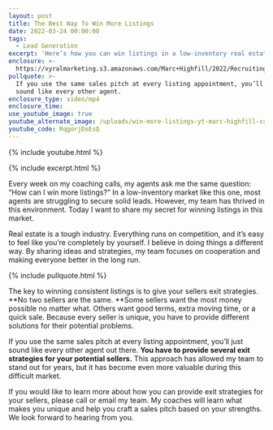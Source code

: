 ```yaml
---
layout: post
title: The Best Way To Win More Listings
date: 2022-03-24 00:00:00
tags:
  - Lead Generation
excerpt: 'Here’s how you can win listings in a low-inventory real estate market. '
enclosure: >-
  https://vyralmarketing.s3.amazonaws.com/Marc+Highfill/2022/Recruiting/The+Best+Way+To+Win+More+Listings.mp4
pullquote: >-
  If you use the same sales pitch at every listing appointment, you’ll just
  sound like every other agent. 
enclosure_type: video/mp4
enclosure_time:
use_youtube_image: true
youtube_alternate_image: /uploads/win-more-listings-yt-marc-highfill-ss.jpg
youtube_code: RqgorjDxEsQ
---
```

{% include youtube.html %}

{% include excerpt.html %}

Every week on my coaching calls, my agents ask me the same question: “How can I win more listings?” In a low-inventory market like this one, most agents are struggling to secure solid leads. However, my team has thrived in this environment. Today I want to share my secret for winning listings in this market.&nbsp;

Real estate is a tough industry. Everything runs on competition, and it’s easy to feel like you’re completely by yourself. I believe in doing things a different way. By sharing ideas and strategies, my team focuses on cooperation and making everyone better in the long run.

{% include pullquote.html %}

The key to winning consistent listings is to give your sellers exit strategies. **No two sellers are the same.&nbsp;**Some sellers want the most money possible no matter what. Others want good terms, extra moving time, or a quick sale. Because every seller is unique, you have to provide different solutions for their potential problems.&nbsp;

If you use the same sales pitch at every listing appointment, you’ll just sound like every other agent out there. **You have to provide several exit strategies for your potential sellers.** This approach has allowed my team to stand out for years, but it has become even more valuable during this difficult market.&nbsp;

If you would like to learn more about how you can provide exit strategies for your sellers, please call or email my team. My coaches will learn what makes you unique and help you craft a sales pitch based on your strengths. We look forward to hearing from you.
